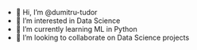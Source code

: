 - 👋 Hi, I’m @dumitru-tudor
- 👀 I’m interested in Data Science
- 🌱 I’m currently learning ML in Python
- 💞️ I’m looking to collaborate on Data Science projects

<!---
dumitru-tudor/dumitru-tudor is a ✨ special ✨ repository because its `README.md` (this file) appears on your GitHub profile.
You can click the Preview link to take a look at your changes.
--->
